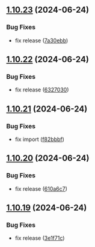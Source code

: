 ## [1.10.23](https://github.com/hattaalfaritzy/hzy-ui/compare/v1.10.22...v1.10.23) (2024-06-24)


### Bug Fixes

* fix release ([7a30ebb](https://github.com/hattaalfaritzy/hzy-ui/commit/7a30ebbf0dd188c99650fba9c2df74e4dbd7fe31))



## [1.10.22](https://github.com/hattaalfaritzy/hzy-ui/compare/v1.10.21...v1.10.22) (2024-06-24)


### Bug Fixes

* fix release ([6327030](https://github.com/hattaalfaritzy/hzy-ui/commit/6327030d2b0128f9e7e6fcdab388efa6a21a4aaf))



## [1.10.21](https://github.com/hattaalfaritzy/hzy-ui/compare/v1.10.20...v1.10.21) (2024-06-24)


### Bug Fixes

* fix import ([f82bbbf](https://github.com/hattaalfaritzy/hzy-ui/commit/f82bbbff8dcc42e60e4851912c118763cc47ea86))



## [1.10.20](https://github.com/hattaalfaritzy/hzy-ui/compare/v1.10.19...v1.10.20) (2024-06-24)


### Bug Fixes

* fix release ([610a6c7](https://github.com/hattaalfaritzy/hzy-ui/commit/610a6c71e232402da4e40a4d000670ec9148ebe9))



## [1.10.19](https://github.com/hattaalfaritzy/hzy-ui/compare/v1.10.18...v1.10.19) (2024-06-24)


### Bug Fixes

* fix release ([3e1f71c](https://github.com/hattaalfaritzy/hzy-ui/commit/3e1f71c94e3d975f03a6508664d4e13a703f4d89))



